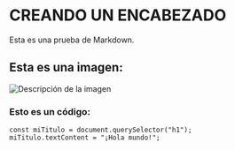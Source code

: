 # CREANDO UN ENCABEZADO

Esta es una prueba de Markdown.

## Esta es una imagen:
![Descripción de la imagen](https://picsum.photos/800/600)

### Esto es un código:

~~~
const miTitulo = document.querySelector("h1");
miTitulo.textContent = "¡Hola mundo!"; 
~~~